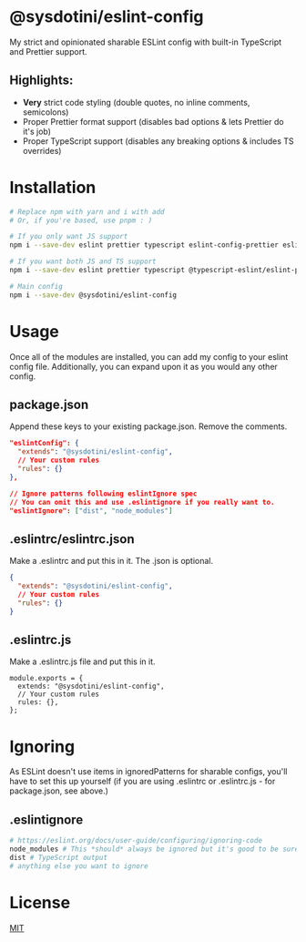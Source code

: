 # @sysdotini/eslint-config

My strict and opinionated sharable ESLint config with built-in TypeScript and Prettier support.

## Highlights:

- **Very** strict code styling (double quotes, no inline comments, semicolons)
- Proper Prettier format support (disables bad options & lets Prettier do it's job)
- Proper TypeScript support (disables any breaking options & includes TS overrides)

# Installation

```sh
# Replace npm with yarn and i with add
# Or, if you're based, use pnpm : )

# If you only want JS support
npm i --save-dev eslint prettier typescript eslint-config-prettier eslint-plugin-prettier

# If you want both JS and TS support
npm i --save-dev eslint prettier typescript @typescript-eslint/eslint-plugin @typescript-eslint/parser eslint-config-prettier eslint-plugin-prettier

# Main config
npm i --save-dev @sysdotini/eslint-config
```

# Usage

Once all of the modules are installed, you can add my config to your eslint config file. Additionally, you can expand upon it as you would any other config.

## package.json

Append these keys to your existing package.json. Remove the comments.

```JSON
"eslintConfig": {
  "extends": "@sysdotini/eslint-config",
  // Your custom rules
  "rules": {}
},

// Ignore patterns following eslintIgnore spec
// You can omit this and use .eslintignore if you really want to.
"eslintIgnore": ["dist", "node_modules"]
```

## .eslintrc/eslintrc.json

Make a .eslintrc and put this in it. The .json is optional.

```JSON
{
  "extends": "@sysdotini/eslint-config",
  // Your custom rules
  "rules": {}
}
```

## .eslintrc.js

Make a .eslintrc.js file and put this in it.

```JS
module.exports = {
  extends: "@sysdotini/eslint-config",
  // Your custom rules
  rules: {},
};
```

# Ignoring

As ESLint doesn't use items in ignoredPatterns for sharable configs, you'll have to set this up yourself (if you are using .eslintrc or .eslintrc.js - for package.json, see above.)

## .eslintignore

```sh
# https://eslint.org/docs/user-guide/configuring/ignoring-code
node_modules # This *should* always be ignored but it's good to be sure
dist # TypeScript output
# anything else you want to ignore
```

# License

[MIT][license]

[license]: LICENSE "The MIT License"
